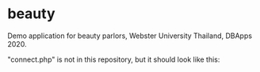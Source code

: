 # beauty
Demo application for beauty parlors, Webster University Thailand,
DBApps 2020.

"connect.php" is not in this repository, but it should look like this:

<?php

$conn = mysql_connect("localhost", dbuser, dbpasswd, dbname);
?>

